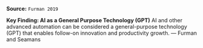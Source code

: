 **Source:** `Furman 2019`

**Key Finding: AI as a General Purpose Technology (GPT)**
AI and other advanced automation can be considered a general-purpose technology (GPT) that enables follow-on innovation and productivity growth. — Furman and Seamans
